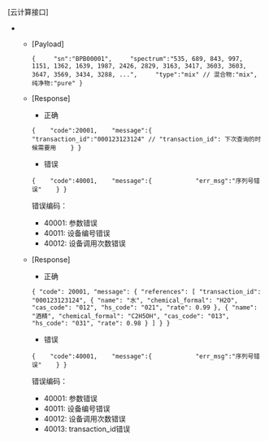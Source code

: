 [云计算接口]

 * [POST]: http://cloud.lqoptics.com/collie/api/v1/calculate
     * [Payload]

        `{
        ​    "sn":"BPB00001",
        ​    "spectrum":"535, 689, 843, 997, 1151, 1362, 1639, 1987, 2426, 2829, 3163, 3417, 3603, 3603, 3647, 3569, 3434, 3288, ...",
        ​    "type":"mix" // 混合物:"mix", 纯净物:"pure"
        }`

     * [Response]

         * 正确

        `{
        ​	"code":20001,
        ​	"message":{
        ​    		"transaction_id":"000123123124" // "transaction_id": 下次查询的时候需要用
        ​	}
        }`

        * 错误

        `{
        ​	"code":40001,
        ​	"message":{
        ​    		"err_msg":"序列号错误"
        ​	}
        }`

        错误编码：

        * 40001: 参数错误
        * 40011: 设备编号错误
        * 40012: 设备调用次数错误

    [GET]: http://cloud.lqoptics.com/collie/api/v1/calculate?sn="BPB00001"&transaction_id="000123123124"

    * [Response]

        - 正确

        `{
    "code": 20001,
    "message": {
        "references": [
            "transaction_id": "000123123124",
            {
                "name": "水",
                "chemical_formal": "H2O",
                "cas_code": "012",
                "hs_code": "021",
                "rate": 0.99
            },
            {
                "name": "酒精",
                "chemical_formal": "C2H5OH",
                "cas_code": "013",
                "hs_code": "031",
                "rate": 0.98
            }
        ]
    }
}`

        - 错误

        `{
        ​	"code":40001,
        ​	"message":{
        ​    		"err_msg":"序列号错误"
        ​	}
        }`

        错误编码：

        * 40001: 参数错误
        * 40011: 设备编号错误
        * 40012: 设备调用次数错误
        * 40013: transaction_id错误
